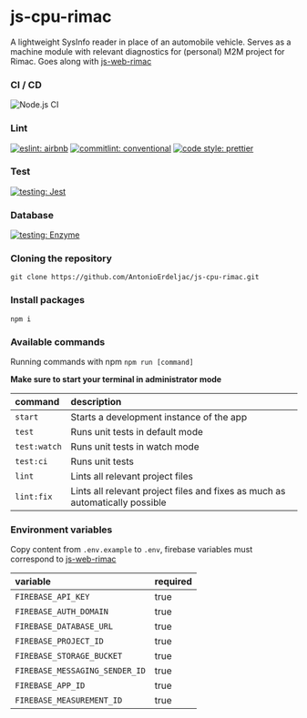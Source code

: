 # js-cpu-rimac

A lightweight SysInfo reader in place of an automobile vehicle. Serves as a machine module with relevant diagnostics for (personal) M2M project for Rimac. Goes along with [js-web-rimac](https://github.com/AntonioErdeljac/js-web-rimac)

### CI / CD
![Node.js CI](https://github.com/AntonioErdeljac/js-cpu-rimac/workflows/Node.js%20CI/badge.svg)

### Lint
[![eslint: airbnb](https://img.shields.io/badge/Eslint-Airbnb-red?logo=airbnb&style=flat)](https://github.com/airbnb/javascript)
[![commitlint: conventional](https://img.shields.io/badge/Commitlint-Conventional-red?logo=commitlint&style=flat)](https://github.com/conventional-changelog/commitlint)
[![code style: prettier](https://img.shields.io/badge/Code%20Style-Prettier-red?logo=prettier&style=flat)](https://github.com/prettier/prettier)

### Test
[![testing: Jest](https://img.shields.io/badge/Tests-Jest-red?logo=jest&style=flat)](https://github.com/facebook/jest)


### Database
[![testing: Enzyme](https://img.shields.io/badge/Database-Firebase-red?logo=firebase&style=flat)](https://github.com/firebase/)

### Cloning the repository

```shell
git clone https://github.com/AntonioErdeljac/js-cpu-rimac.git
```

### Install packages


```shell
npm i
```

### Available commands

Running commands with npm `npm run [command]`

**Make sure to start your terminal in administrator mode**

| command            | description                                                                                                 |
| :----------------- | :---------------------------------------------------------------------------------------------------------- |
| `start`            | Starts a development instance of the app                                                                    |
| `test`             | Runs unit tests in default mode                                                                             |
| `test:watch`       | Runs unit tests in watch mode                                                                               |
| `test:ci`          | Runs unit tests                                                                                             |
| `lint`             | Lints all relevant project files                                                                            |
| `lint:fix`         | Lints all relevant project files and fixes as much as automatically possible                                |


### Environment variables

Copy content from `.env.example` to `.env`, firebase variables must correspond to [js-web-rimac](https://github.com/AntonioErdeljac/js-web-rimac)

| variable                                     | required                           |
| :------------------------------------------- | :----------------------------------|
| `FIREBASE_API_KEY`                 | true                               |
| `FIREBASE_AUTH_DOMAIN`             | true                               |
| `FIREBASE_DATABASE_URL`            | true                               |
| `FIREBASE_PROJECT_ID`              | true                               |
| `FIREBASE_STORAGE_BUCKET`          | true                               |
| `FIREBASE_MESSAGING_SENDER_ID`     | true                               |
| `FIREBASE_APP_ID`                  | true                               |
| `FIREBASE_MEASUREMENT_ID`          | true                              
